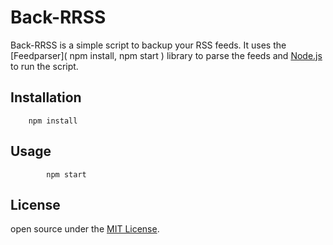 # Back-RRSS
Back-RRSS is a simple script to backup your RSS feeds. It uses the [Feedparser](
    npm install,
    npm start
    ) library to parse the feeds and [Node.js](https://nodejs.org/en/) to run the script.

## Installation
    
        npm install

## Usage
    
            npm start

## License
open source under the [MIT License](https://opensource.org/licenses/MIT).

